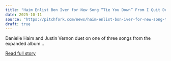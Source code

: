 ```yaml
---
title: "Haim Enlist Bon Iver for New Song “Tie You Down” From I Quit Deluxe: Listen"
date: 2025-10-11
source: "https://pitchfork.com/news/haim-enlist-bon-iver-for-new-song-tie-you-down-from-i-quit-deluxe-listen"
draft: true
---
```


Danielle Haim and Justin Vernon duet on one of three songs from the expanded album...

[Read full story](https://pitchfork.com/news/haim-enlist-bon-iver-for-new-song-tie-you-down-from-i-quit-deluxe-listen)
